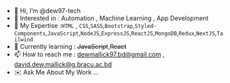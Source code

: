 - 👋 Hi, I’m @dew97-tech
- 👀 Interested in : Automation , Machine Learning , App Development
- :mechanical_arm: My Expertise :``HTML`` , ``CSS``,``SASS``,``Bootstrap``,``Styled-Components``,``JavaScript``,``NodeJS``,``ExpressJS``,``ReactJS``,``MongoDB``,``Redux``,``NextJS``,``Tailwind``
- 🌱 Currently learning : ~~JavaScript~~,~~React~~
- 📫 How to reach me : dewmallick97.bd@gmail.com , david.dew.mallick@g.bracu.ac.bd
- :envelope: Ask Me About My Work ...

<!---
dew97-tech/dew97-tech is a ✨ special ✨ repository because its `README.md` (this file) appears on your GitHub profile.
You can click the Preview link to take a look at your changes.
--->
